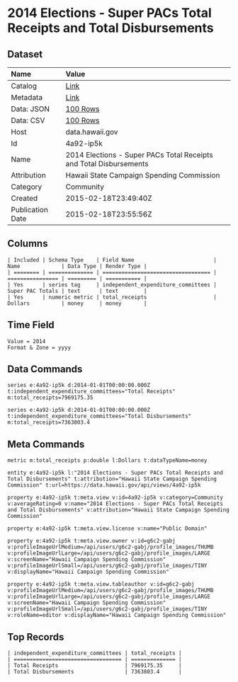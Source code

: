 # 2014 Elections - Super PACs Total Receipts and Total Disbursements

## Dataset

| Name | Value |
| :--- | :---- |
| Catalog | [Link](https://catalog.data.gov/dataset/2014-elections-super-pacs-total-receipts-and-total-disbursements) |
| Metadata | [Link](https://data.hawaii.gov/api/views/4a92-ip5k) |
| Data: JSON | [100 Rows](https://data.hawaii.gov/api/views/4a92-ip5k/rows.json?max_rows=100) |
| Data: CSV | [100 Rows](https://data.hawaii.gov/api/views/4a92-ip5k/rows.csv?max_rows=100) |
| Host | data.hawaii.gov |
| Id | 4a92-ip5k |
| Name | 2014 Elections - Super PACs Total Receipts and Total Disbursements |
| Attribution | Hawaii State Campaign Spending Commission |
| Category | Community |
| Created | 2015-02-18T23:49:40Z |
| Publication Date | 2015-02-18T23:55:56Z |

## Columns

```ls
| Included | Schema Type    | Field Name                         | Name             | Data Type | Render Type |
| ======== | ============== | ================================== | ================ | ========= | =========== |
| Yes      | series tag     | independent_expenditure_committees | Super PAC Totals | text      | text        |
| Yes      | numeric metric | total_receipts                     | Dollars          | money     | money       |
```

## Time Field

```ls
Value = 2014
Format & Zone = yyyy
```

## Data Commands

```ls
series e:4a92-ip5k d:2014-01-01T00:00:00.000Z t:independent_expenditure_committees="Total Receipts" m:total_receipts=7969175.35

series e:4a92-ip5k d:2014-01-01T00:00:00.000Z t:independent_expenditure_committees="Total Disbursements" m:total_receipts=7363803.4
```

## Meta Commands

```ls
metric m:total_receipts p:double l:Dollars t:dataTypeName=money

entity e:4a92-ip5k l:"2014 Elections - Super PACs Total Receipts and Total Disbursements" t:attribution="Hawaii State Campaign Spending Commission" t:url=https://data.hawaii.gov/api/views/4a92-ip5k

property e:4a92-ip5k t:meta.view v:id=4a92-ip5k v:category=Community v:averageRating=0 v:name="2014 Elections - Super PACs Total Receipts and Total Disbursements" v:attribution="Hawaii State Campaign Spending Commission"

property e:4a92-ip5k t:meta.view.license v:name="Public Domain"

property e:4a92-ip5k t:meta.view.owner v:id=g6c2-gabj v:profileImageUrlMedium=/api/users/g6c2-gabj/profile_images/THUMB v:profileImageUrlLarge=/api/users/g6c2-gabj/profile_images/LARGE v:screenName="Hawaii Campaign Spending Commission" v:profileImageUrlSmall=/api/users/g6c2-gabj/profile_images/TINY v:displayName="Hawaii Campaign Spending Commission"

property e:4a92-ip5k t:meta.view.tableauthor v:id=g6c2-gabj v:profileImageUrlMedium=/api/users/g6c2-gabj/profile_images/THUMB v:profileImageUrlLarge=/api/users/g6c2-gabj/profile_images/LARGE v:screenName="Hawaii Campaign Spending Commission" v:profileImageUrlSmall=/api/users/g6c2-gabj/profile_images/TINY v:roleName=editor v:displayName="Hawaii Campaign Spending Commission"
```

## Top Records

```ls
| independent_expenditure_committees | total_receipts | 
| ================================== | ============== | 
| Total Receipts                     | 7969175.35     | 
| Total Disbursements                | 7363803.4      | 
```